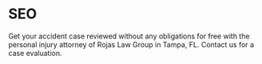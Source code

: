 # SEO
Get your accident case reviewed without any obligations for free with the personal injury attorney of Rojas Law Group in Tampa, FL. Contact us for a case evaluation.
